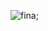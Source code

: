![fina;](https://github.com/Prachi1Modak/WebD/assets/123183519/68abaacd-e764-454e-a6c0-56d4c6cf9eca)
